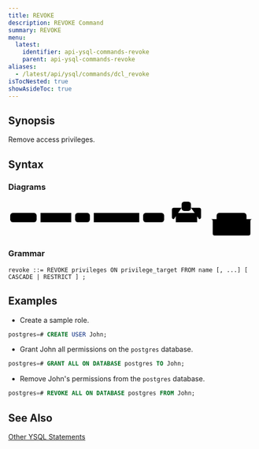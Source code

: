 ```yaml
---
title: REVOKE
description: REVOKE Command
summary: REVOKE
menu:
  latest:
    identifier: api-ysql-commands-revoke
    parent: api-ysql-commands-revoke
aliases:
  - /latest/api/ysql/commands/dcl_revoke
isTocNested: true
showAsideToc: true
---
```


## Synopsis 

Remove access privileges.

## Syntax

### Diagrams
<svg class="rrdiagram" version="1.1" xmlns:xlink="http://www.w3.org/1999/xlink" xmlns="http://www.w3.org/2000/svg" width="638" height="97" viewbox="0 0 638 97"><path class="connector" d="M0 50h5m68 0h10m79 0h10m38 0h10m117 0h10m54 0h30m-5 0q-5 0-5-5v-19q0-5 5-5h20m24 0h21q5 0 5 5v19q0 5-5 5m-5 0h50m77 0h20m-107 24q0 5 5 5h5m77 0h5q5 0 5-5m-102-24q5 0 5 5v32q0 5 5 5h87q5 0 5-5v-32q0-5 5-5m5 0h5"/><rect class="literal" x="5" y="34" width="68" height="24" rx="7"/><text class="text" x="15" y="50">REVOKE</text><a xlink:href="../../grammar_diagrams#privileges"><rect class="rule" x="83" y="34" width="79" height="24"/><text class="text" x="93" y="50">privileges</text></a><rect class="literal" x="172" y="34" width="38" height="24" rx="7"/><text class="text" x="182" y="50">ON</text><a xlink:href="../../grammar_diagrams#privilege-target"><rect class="rule" x="220" y="34" width="117" height="24"/><text class="text" x="230" y="50">privilege_target</text></a><rect class="literal" x="347" y="34" width="54" height="24" rx="7"/><text class="text" x="357" y="50">FROM</text><rect class="literal" x="446" y="5" width="24" height="24" rx="7"/><text class="text" x="456" y="21">,</text><a xlink:href="../../grammar_diagrams#name"><rect class="rule" x="431" y="34" width="55" height="24"/><text class="text" x="441" y="50">name</text></a><rect class="literal" x="536" y="34" width="77" height="24" rx="7"/><text class="text" x="546" y="50">CASCADE</text><rect class="literal" x="536" y="63" width="77" height="24" rx="7"/><text class="text" x="546" y="79">RESTRICT</text></svg>

### Grammar

```
revoke ::= REVOKE privileges ON privilege_target FROM name [, ...] [ CASCADE | RESTRICT ] ;
```

## Examples

- Create a sample role.

```sql
postgres=# CREATE USER John;
```

- Grant John all permissions on the `postgres` database.

```sql
postgres=# GRANT ALL ON DATABASE postgres TO John;
```

- Remove John's permissions from the `postgres` database.

```sql
postgres=# REVOKE ALL ON DATABASE postgres FROM John;
```

## See Also

[Other YSQL Statements](..)

